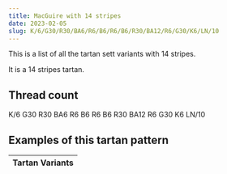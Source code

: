 ```yaml
---
title: MacGuire with 14 stripes
date: 2023-02-05
slug: K/6/G30/R30/BA6/R6/B6/R6/B6/R30/BA12/R6/G30/K6/LN/10
---
```

This is a list of all the tartan sett variants with 14 stripes.

It is a 14 stripes tartan.


## Thread count
K/6 G30 R30 BA6 R6 B6 R6 B6 R30 BA12 R6 G30 K6 LN/10

## Examples of this tartan pattern

| Tartan Variants |
|---------------|
